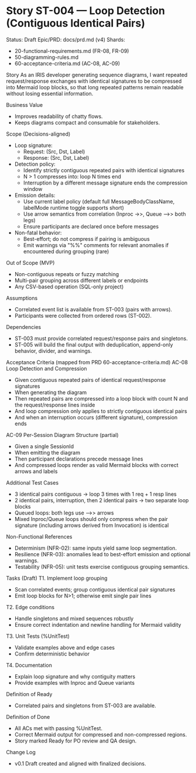 # Story ST-004 — Loop Detection (Contiguous Identical Pairs)

Status: Draft
Epic/PRD: docs/prd.md (v4)
Shards:
- 20-functional-requirements.md (FR-08, FR-09)
- 50-diagramming-rules.md
- 60-acceptance-criteria.md (AC-08, AC-09)

Story
As an IRIS developer generating sequence diagrams,
I want repeated request/response exchanges with identical signatures to be compressed into Mermaid loop blocks,
so that long repeated patterns remain readable without losing essential information.

Business Value
- Improves readability of chatty flows.
- Keeps diagrams compact and consumable for stakeholders.

Scope (Decisions-aligned)
- Loop signature:
  - Request: (Src, Dst, Label)
  - Response: (Src, Dst, Label)
- Detection policy:
  - Identify strictly contiguous repeated pairs with identical signatures
  - N > 1 compresses into:
    loop N times <Label>
      <Req line>
      <Resp line>
    end
  - Interruption by a different message signature ends the compression window
- Emission details:
  - Use current label policy (default full MessageBodyClassName, labelMode runtime toggle supports short)
  - Use arrow semantics from correlation (Inproc ->>, Queue -->> both legs)
  - Ensure participants are declared once before messages
- Non-fatal behavior:
  - Best-effort; do not compress if pairing is ambiguous
  - Emit warnings via "%%" comments for relevant anomalies if encountered during grouping (rare)

Out of Scope (MVP)
- Non-contiguous repeats or fuzzy matching
- Multi-pair grouping across different labels or endpoints
- Any CSV-based operation (SQL-only project)

Assumptions
- Correlated event list is available from ST-003 (pairs with arrows).
- Participants were collected from ordered rows (ST-002).

Dependencies
- ST-003 must provide correlated request/response pairs and singletons.
- ST-005 will build the final output with deduplication, append-only behavior, divider, and warnings.

Acceptance Criteria (mapped from PRD 60-acceptance-criteria.md)
AC-08 Loop Detection and Compression
- Given contiguous repeated pairs of identical request/response signatures
- When generating the diagram
- Then repeated pairs are compressed into a loop block with count N and the request/response lines inside
- And loop compression only applies to strictly contiguous identical pairs
- And when an interruption occurs (different signature), compression ends

AC-09 Per-Session Diagram Structure (partial)
- Given a single SessionId
- When emitting the diagram
- Then participant declarations precede message lines
- And compressed loops render as valid Mermaid blocks with correct arrows and labels

Additional Test Cases
- 3 identical pairs contiguous → loop 3 times with 1 req + 1 resp lines
- 2 identical pairs, interruption, then 2 identical pairs → two separate loop blocks
- Queued loops: both legs use -->> arrows
- Mixed Inproc/Queue loops should only compress when the pair signature (including arrows derived from Invocation) is identical

Non-Functional References
- Determinism (NFR-02): same inputs yield same loop segmentation.
- Resilience (NFR-03): anomalies lead to best-effort emission and optional warnings.
- Testability (NFR-05): unit tests exercise contiguous grouping semantics.

Tasks (Draft)
T1. Implement loop grouping
- Scan correlated events; group contiguous identical pair signatures
- Emit loop blocks for N>1; otherwise emit single pair lines

T2. Edge conditions
- Handle singletons and mixed sequences robustly
- Ensure correct indentation and newline handling for Mermaid validity

T3. Unit Tests (%UnitTest)
- Validate examples above and edge cases
- Confirm deterministic behavior

T4. Documentation
- Explain loop signature and why contiguity matters
- Provide examples with Inproc and Queue variants

Definition of Ready
- Correlated pairs and singletons from ST-003 are available.

Definition of Done
- All ACs met with passing %UnitTest.
- Correct Mermaid output for compressed and non-compressed regions.
- Story marked Ready for PO review and QA design.

Change Log
- v0.1 Draft created and aligned with finalized decisions.
